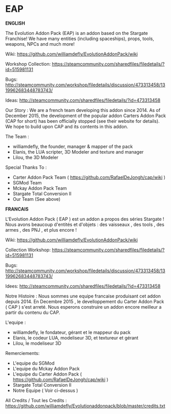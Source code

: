 # EAP

**ENGLISH** 

The Evolution Addon Pack (EAP) is an addon based on the Stargate Franchise! We have many entities (including spaceships), props, tools, weapons, NPCs and much more! 

Wiki: https://github.com/williamdefly/EvolutionAddonPack/wiki

Workshop Collection: https://steamcommunity.com/sharedfiles/filedetails/?id=515981131

Bugs: http://steamcommunity.com/workshop/filedetails/discussion/473313458/1319962683448783743/

Ideas: http://steamcommunity.com/sharedfiles/filedetails/?id=473313458

Our Story : 
We are a french team developing this addon since 2014. 
As of December 2015, the development of the popular addon Carters Addon Pack (CAP for short) has been officially stopped (see their website for details). We hope to build upon CAP and its contents in this addon. 


The Team : 
- williamdefly, the founder, manager & mapper of the pack
- Elanis, the LUA scripter, 3D Modeler and texture and manager
- Lilou, the 3D Modeler


Special Thanks To : 
- Carter Addon Pack Team ( https://github.com/RafaelDeJongh/cap/wiki ) 
- SGMod Team 
- Mckay Addon Pack Team 
- Stargate Total Conversion II 
- Our Team (See above) 


**FRANCAIS**

L'Evolution Addon Pack ( EAP ) est un addon a propos des séries Stargate ! 
Nous avons beaucoup d'entités et d'objets : des vaisseaux , des tools , des armes , des PNJ , et plus encore ! 

Wiki: https://github.com/williamdefly/EvolutionAddonPack/wiki

Collection Workshop: https://steamcommunity.com/sharedfiles/filedetails/?id=515981131

Bugs: http://steamcommunity.com/workshop/filedetails/discussion/473313458/1319962683448783743/

Idees: http://steamcommunity.com/sharedfiles/filedetails/?id=473313458

Notre Histoire : 
Nous sommes une equipe francaise produisant cet addon depuis 2014. 
En Decembre 2015 , le develloppement du Carter Addon Pack ( CAP ) s'est arreté. Nous esperons construire un addon encore meilleur a partir du contenu du CAP. 

L'equipe : 
- williamdefly, le fondateur, gérant et le mappeur du pack
- Elanis, le codeur LUA, modeliseur 3D, et textureur et gérant
- Lilou, le modeliseur 3D 


Remerciements: 
- L'equipe du SGMod 
- L'equipe du Mckay Addon Pack 
- L'equipe du Carter Addon Pack ( https://github.com/RafaelDeJongh/cap/wiki ) 
- Stargate Total Conversion II 
- Notre Equipe ( Voir ci-dessus )

All Credits / Tout les Credits : https://github.com/williamdefly/Evolutionaddonpack/blob/master/credits.txt
